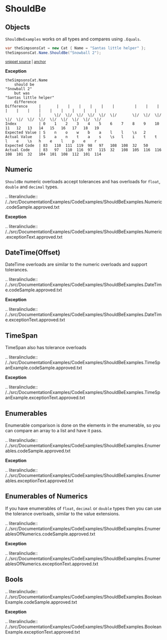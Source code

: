 # ShouldBe


## Objects

``ShouldBeExamples`` works on all types and compares using ``.Equals``.

<!-- snippet: ShouldBeObjects -->
<a id='snippet-shouldbeobjects'></a>
```cs
var theSimpsonsCat = new Cat { Name = "Santas little helper" };
theSimpsonsCat.Name.ShouldBe("Snowball 2");
```
<sup><a href='/src/DocumentationExamples/ShouldBeExamples.cs#L26-L31' title='File snippet `shouldbeobjects` was extracted from'>snippet source</a> | <a href='#snippet-shouldbeobjects' title='Navigate to start of snippet `shouldbeobjects`'>anchor</a></sup>
<!-- endSnippet -->

**Exception**

``` <!-- include: ShouldBeExamples.Objects.exceptionText.approved.txt. path:  -->
theSimpsonsCat.Name
    should be
"Snowball 2"
    but was
"Santas little helper"
    difference
Difference     |       |    |    |    |    |    |         |    |    |    |    |    |    |    |    |    |    |    |   
               |      \|/  \|/  \|/  \|/  \|/  \|/       \|/  \|/  \|/  \|/  \|/  \|/  \|/  \|/  \|/  \|/  \|/  \|/  
Index          | 0    1    2    3    4    5    6    7    8    9    10   11   12   13   14   15   16   17   18   19   
Expected Value | S    n    o    w    b    a    l    l    \s   2                                                      
Actual Value   | S    a    n    t    a    s    \s   l    i    t    t    l    e    \s   h    e    l    p    e    r    
Expected Code  | 83   110  111  119  98   97   108  108  32   50                                                     
Actual Code    | 83   97   110  116  97   115  32   108  105  116  116  108  101  32   104  101  108  112  101  114  
```


## Numeric

``ShouldBe`` numeric overloads accept tolerances and has overloads for ``float``, ``double`` and ``decimal`` types.

.. literalinclude:: /../src/DocumentationExamples/CodeExamples/ShouldBeExamples.Numeric.codeSample.approved.txt

**Exception**

.. literalinclude:: /../src/DocumentationExamples/CodeExamples/ShouldBeExamples.Numeric.exceptionText.approved.txt


## DateTime(Offset)

DateTime overloads are similar to the numeric overloads and support tolerances.

.. literalinclude:: /../src/DocumentationExamples/CodeExamples/ShouldBeExamples.DateTime.codeSample.approved.txt

**Exception**

.. literalinclude:: /../src/DocumentationExamples/CodeExamples/ShouldBeExamples.DateTime.exceptionText.approved.txt


## TimeSpan

TimeSpan also has tolerance overloads

.. literalinclude:: /../src/DocumentationExamples/CodeExamples/ShouldBeExamples.TimeSpanExample.codeSample.approved.txt

**Exception**

.. literalinclude:: /../src/DocumentationExamples/CodeExamples/ShouldBeExamples.TimeSpanExample.exceptionText.approved.txt


## Enumerables

Enumerable comparison is done on the elements in the enumerable, so you can compare an array to a list and have it pass.

.. literalinclude:: /../src/DocumentationExamples/CodeExamples/ShouldBeExamples.Enumerables.codeSample.approved.txt

**Exception**

.. literalinclude:: /../src/DocumentationExamples/CodeExamples/ShouldBeExamples.Enumerables.exceptionText.approved.txt


## Enumerables of Numerics

If you have enumerables of ``float``, ``decimal`` or ``double`` types then you can use the tolerance overloads, similar to the value extensions.

.. literalinclude:: /../src/DocumentationExamples/CodeExamples/ShouldBeExamples.EnumerablesOfNumerics.codeSample.approved.txt

**Exception**

.. literalinclude:: /../src/DocumentationExamples/CodeExamples/ShouldBeExamples.EnumerablesOfNumerics.exceptionText.approved.txt


## Bools

.. literalinclude:: /../src/DocumentationExamples/CodeExamples/ShouldBeExamples.BooleanExample.codeSample.approved.txt

**Exception**

.. literalinclude:: /../src/DocumentationExamples/CodeExamples/ShouldBeExamples.BooleanExample.exceptionText.approved.txt
